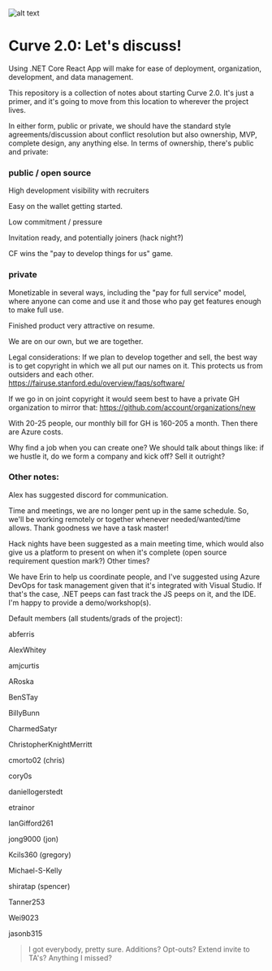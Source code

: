 <br>

![alt text](https://github.com/CodeFellows-Curve/project-resources/blob/master/assets/logoSnip.JPG)
# Curve 2.0: Let's discuss!

Using .NET Core React App will make for ease of deployment, organization, development, and data management.

This repository is a collection of notes about starting Curve 2.0. It's just a primer, and it's going to move from this location to wherever the project lives.

In either form, public or private, we should have the standard style agreements/discussion about conflict resolution but also ownership, MVP, complete design, any anything else. In terms of ownership, there's public and private:

### public / open source

High development visibility with recruiters

Easy on the wallet getting started.

Low commitment / pressure

Invitation ready, and potentially joiners 
(hack night?)

CF wins the "pay to develop things for us" game.

### private

Monetizable in several ways, including the "pay for full service" model, where anyone can come and use it and those who pay get features enough to make full use.

Finished product very attractive on resume.

We are on our own, but we are together.

Legal considerations: If we plan to develop together and sell, the best way is to get copyright in which we all put our names on it. This protects us from outsiders and each other.
https://fairuse.stanford.edu/overview/faqs/software/

If we go in on joint copyright it would seem best to have a private GH organization to mirror that:
https://github.com/account/organizations/new

With 20-25 people, our monthly bill for GH is 160-205 a month. Then there are Azure costs.

Why find a job when you can create one? We should talk about things like: if we hustle it, do we form a company and kick off? Sell it outright?

### Other notes:

Alex has suggested discord for communication.

Time and meetings, we are no longer pent up in the same schedule. So, we'll be working remotely or together whenever needed/wanted/time allows. Thank goodness we have a task master!

Hack nights have been suggested as a main meeting time, which would also give us a platform to present on when it's complete (open source requirement question mark?) Other times?

We have Erin to help us coordinate people, and I've suggested using Azure DevOps for task management given that it's integrated with Visual Studio. If that's the case, .NET peeps can fast track the JS peeps on it, and the IDE. I'm happy to provide a demo/workshop(s).

Default members (all students/grads of the project):

abferris

AlexWhitey

amjcurtis

ARoska

BenSTay

BillyBunn

CharmedSatyr

ChristopherKnightMerritt

cmorto02 (chris)

cory0s

daniellogerstedt

etrainor

IanGifford261

jong9000 (jon)

Kcils360 (gregory)

Michael-S-Kelly

shiratap (spencer)

Tanner253

Wei9023

jasonb315

> I got everybody, pretty sure. Additions? Opt-outs?
> Extend invite to TA's?
> Anything I missed?

